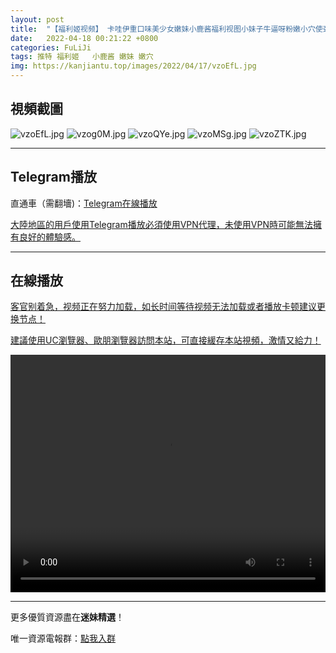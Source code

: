 ```yaml
---
layout: post
title:  "【福利姬视频】 卡哇伊重口味美少女嫩妹小鹿酱福利视图小妹子牛逼呀粉嫩小穴使劲霍霍滴蜡已经把B口封住了"
date:   2022-04-18 00:21:22 +0800
categories: FuLiJi
tags: 推特 福利姬   小鹿酱 嫩妹 嫩穴
img: https://kanjiantu.top/images/2022/04/17/vzoEfL.jpg
---
```



## 視頻截圖

![vzoEfL.jpg](https://kanjiantu.top/images/2022/04/17/vzoEfL.jpg)
![vzog0M.jpg](https://kanjiantu.top/images/2022/04/17/vzog0M.jpg)
![vzoQYe.jpg](https://kanjiantu.top/images/2022/04/17/vzoQYe.jpg)
![vzoMSg.jpg](https://kanjiantu.top/images/2022/04/17/vzoMSg.jpg)
![vzoZTK.jpg](https://kanjiantu.top/images/2022/04/17/vzoZTK.jpg)

* * *
## Telegram播放

直通車（需翻墻)：[Telegram在線播放](https://t.me/mimeijingxuan/755)


<u>大陸地區的用戶使用Telegram播放必須使用VPN代理，未使用VPN時可能無法擁有良好的體驗感。</u> 
* * *
## 在線播放
<u>客官别着急，视频正在努力加载，如长时间等待视频无法加载或者播放卡顿建议更换节点！</u>

<u>建議使用UC瀏覽器、歐朋瀏覽器訪問本站，可直接緩存本站視頻，激情又給力！</u>
<center><video src="https://cdn.publer.io/uploads/videos/62515c78db27973fa7fa7779/8b53d3e785c26aee148ba3240ca3dddd.mp4" width="100%" height="380px" controls="controls"></video></center>

* * *
更多優質資源盡在**迷妹精選**！

唯一資源電報群：[點我入群](https://t.me/mimeijingxuan)


